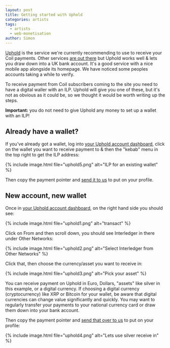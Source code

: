 ```yaml
---
layout: post
title: Getting started with Uphold
categories: artists
tags:
  - artists
  - web-monetisation
author: Simon
---
```


[Uphold](https://uphold.com/) is the service we're currently recommending to use to receive your Coil payments. Other services [are out there](https://webmonetization.org/docs/ilp-wallets) but Uphold works well & lets you draw down into a UK bank account. It's a good service with a nice mobile app alongside its homepage. We have noticed some peoples accounts taking a while to verify.

To receive payment from Coil subscribers coming to the site you need to have a digital waller with an ILP. Uphold will give you one of these, but it's not as obvious as it could be, so we thought it would be worth writing up the steps.

**Important:** you do not need to give Uphold any money to set up a wallet with an ILP!

## Already have a wallet?

If you've already got a wallet, log into [your Uphold account dashboard](https://wallet.uphold.com/dashboard), click on the wallet you want to receive payment to & then the "kebab" menu in the top right to get the ILP address:

{% include image.html file="uphold5.png" alt="ILP for an existing wallet" %}

Then copy the payment pointer and [send it to us](mailto:signup@audiotarky.com) to put on your profile.

## New account, new wallet

Once in [your Uphold account dashboard](https://wallet.uphold.com/dashboard), on the right hand side you should see:

{% include image.html file="uphold1.png" alt="transact" %}

Click on From and then scroll down, you should see Interledger in there under Other Networks:

{% include image.html file="uphold2.png" alt="Select Interledger from Other Networks" %}

Click that, then choose the currency/asset you want to receive in:

{% include image.html file="uphold3.png" alt="Pick your asset" %}

You can receive payment on Uphold in Euro, Dollars, "assets" like silver in this example, or a digital currency. If choosing a digital currency (cryptocurrency) like XRP or Bitcoin for your wallet, be aware that digital currencies can change value significantly and quickly. You may want to regularly transfer your payments to your national currency card or draw them down into your bank account.

Then copy the payment pointer and [send that over to us](mailto:signup@audiotarky.com) to put on your profile:

{% include image.html file="uphold4.png" alt="Lets use silver receive in" %}
